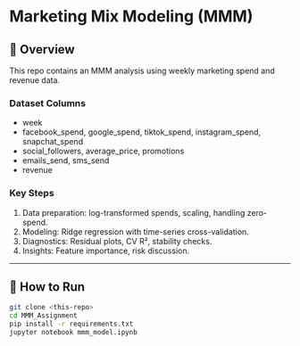 # Marketing Mix Modeling (MMM)

## 📌 Overview
This repo contains an MMM analysis using weekly marketing spend and revenue data.

### Dataset Columns
- week
- facebook_spend, google_spend, tiktok_spend, instagram_spend, snapchat_spend
- social_followers, average_price, promotions
- emails_send, sms_send
- revenue

### Key Steps
1. Data preparation: log-transformed spends, scaling, handling zero-spend.
2. Modeling: Ridge regression with time-series cross-validation.
3. Diagnostics: Residual plots, CV R², stability checks.
4. Insights: Feature importance, risk discussion.

---

## 🚀 How to Run
```bash
git clone <this-repo>
cd MMM_Assignment
pip install -r requirements.txt
jupyter notebook mmm_model.ipynb
